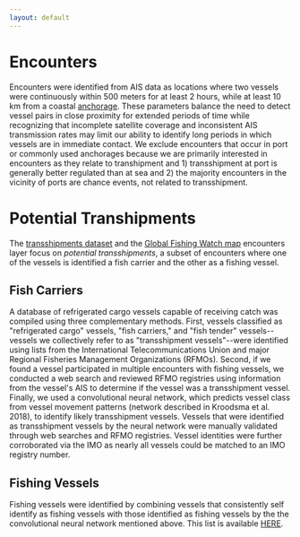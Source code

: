 ```yaml
---
layout: default
---
```


# Encounters

Encounters were identified from AIS data as locations where two vessels were
continuously within 500 meters for at least 2 hours, while at least 10 km from
a coastal [anchorage](anchorages.html). These parameters balance the need to
detect vessel pairs in close proximity for extended periods of time while
recognizing that incomplete satellite coverage and inconsistent AIS transmission
rates may limit our ability to identify long periods in which vessels are in
immediate contact. We exclude encounters that occur in port or commonly used
anchorages because we are primarily interested in encounters as they relate
to transhipment and 1) transshipment at port is generally better regulated
than at sea and 2) the majority encounters in the vicinity of ports are
chance events, not related to transshipment.

# Potential Transhipments

The [transshipments dataset](transshipment.html) and the [Global Fishing Watch
map](http://globalfishingwatch.org/map/)  encounters layer focus on *potential
transshipments*, a subset of encounters where one of the vessels is identified
a fish carrier and the other as a fishing vessel. 

## Fish Carriers

A database of refrigerated cargo vessels capable of receiving catch was
compiled using three complementary methods. First, vessels classified as
"refrigerated cargo" vessels, "fish carriers," and "fish tender" vessels--
vessels we collectively refer to as "transshipment vessels"--were identified
using lists from the International Telecommunications Union and major Regional
Fisheries Management Organizations (RFMOs). Second, if we found a vessel
participated in multiple encounters with fishing vessels, we conducted a web
search and reviewed RFMO registries using information from the vessel's AIS to
determine if the vessel was a transshipment vessel. Finally, we used a
convolutional neural network, which  predicts vessel class from vessel
movement patterns (network described in Kroodsma et al. 2018), to identify
likely transshipment vessels. Vessels that were identified as transshipment
vessels by the neural network were manually validated through web searches and
RFMO registries. Vessel identities were further corroborated via the IMO as
nearly all vessels could be matched to an IMO registry number.

## Fishing Vessels

Fishing vessels were identified by combining vessels that
consistently self identify as fishing vessels with those identified as
fishing vessels by the the convolutional
neural network mentioned above. This list is available 
[HERE](https://github.com/GlobalFishingWatch/treniformis/tree/master/treniformis/_assets/GFW/FISHING_MMSI/KNOWN_AND_LIKELY).
